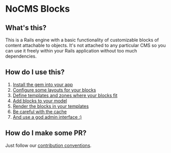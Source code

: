 # NoCMS Blocks

## What's this?

This is a Rails engine with a basic functionality of customizable blocks of
content attachable to objects. It's not attached to any particular CMS so you
can use it freely within your Rails application without too much dependencies.

## How do I use this?

1. [Install the gem into your app](./doc/install.md)
2. [Configure some layouts for your blocks](./doc/layouts.md)
3. [Define templates and zones where your blocks fit](./doc/templates.md)
4. [Add blocks to your model](./doc/models.md)
5. [Render the blocks in your templates](./doc/render.md)
6. [Be careful with the cache](./doc/cache.md)
7. [And use a god admin interface :)](./doc/admin.md)

## How do I make some PR?

Just follow our [contribution conventions](./doc/contribute.md).
